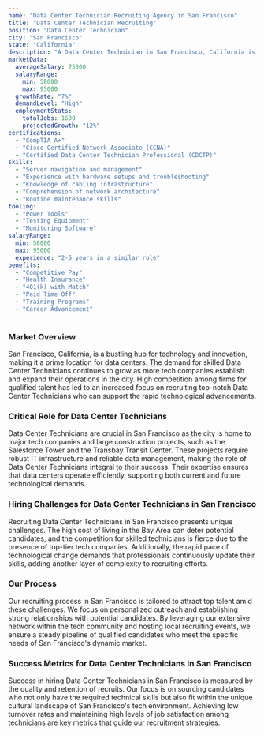 ```yaml
---
name: "Data Center Technician Recruiting Agency in San Francisco"
title: "Data Center Technician Recruiting"
position: "Data Center Technician"
city: "San Francisco"
state: "California"
description: "A Data Center Technician in San Francisco, California is in high demand with numerous tech companies — including major corporations and startups — constantly requiring their expertise."
marketData:
  averageSalary: 75000
  salaryRange:
    min: 58000
    max: 95000
  growthRate: "7%"
  demandLevel: "High"
  employmentStats:
    totalJobs: 1600
    projectedGrowth: "12%"
certifications:
  - "CompTIA A+"
  - "Cisco Certified Network Associate (CCNA)"
  - "Certified Data Center Technician Professional (CDCTP)"
skills:
  - "Server navigation and management"
  - "Experience with hardware setups and troubleshooting"
  - "Knowledge of cabling infrastructure"
  - "Comprehension of network architecture"
  - "Routine maintenance skills"
tooling:
  - "Power Tools"
  - "Testing Equipment"
  - "Monitoring Software"
salaryRange:
  min: 58000
  max: 95000
  experience: "2-5 years in a similar role"
benefits:
  - "Competitive Pay"
  - "Health Insurance"
  - "401(k) with Match"
  - "Paid Time Off"
  - "Training Programs"
  - "Career Advancement"
---
```


### Market Overview
San Francisco, California, is a bustling hub for technology and innovation, making it a prime location for data centers. The demand for skilled Data Center Technicians continues to grow as more tech companies establish and expand their operations in the city. High competition among firms for qualified talent has led to an increased focus on recruiting top-notch Data Center Technicians who can support the rapid technological advancements.

### Critical Role for Data Center Technicians
Data Center Technicians are crucial in San Francisco as the city is home to major tech companies and large construction projects, such as the Salesforce Tower and the Transbay Transit Center. These projects require robust IT infrastructure and reliable data management, making the role of Data Center Technicians integral to their success. Their expertise ensures that data centers operate efficiently, supporting both current and future technological demands.

### Hiring Challenges for Data Center Technicians in San Francisco
Recruiting Data Center Technicians in San Francisco presents unique challenges. The high cost of living in the Bay Area can deter potential candidates, and the competition for skilled technicians is fierce due to the presence of top-tier tech companies. Additionally, the rapid pace of technological change demands that professionals continuously update their skills, adding another layer of complexity to recruiting efforts.

### Our Process
Our recruiting process in San Francisco is tailored to attract top talent amid these challenges. We focus on personalized outreach and establishing strong relationships with potential candidates. By leveraging our extensive network within the tech community and hosting local recruiting events, we ensure a steady pipeline of qualified candidates who meet the specific needs of San Francisco's dynamic market.

### Success Metrics for Data Center Technicians in San Francisco
Success in hiring Data Center Technicians in San Francisco is measured by the quality and retention of recruits. Our focus is on sourcing candidates who not only have the required technical skills but also fit within the unique cultural landscape of San Francisco's tech environment. Achieving low turnover rates and maintaining high levels of job satisfaction among technicians are key metrics that guide our recruitment strategies.